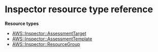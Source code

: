 # Inspector resource type reference<a name="AWS_Inspector"></a>

**Resource types**
+ [AWS::Inspector::AssessmentTarget](aws-resource-inspector-assessmenttarget.md)
+ [AWS::Inspector::AssessmentTemplate](aws-resource-inspector-assessmenttemplate.md)
+ [AWS::Inspector::ResourceGroup](aws-resource-inspector-resourcegroup.md)
